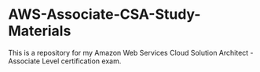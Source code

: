 # AWS-Associate-CSA-Study-Materials
This is a repository for my Amazon Web Services Cloud Solution Architect - Associate Level certification exam.
